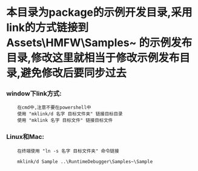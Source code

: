 # 本目录为package的示例开发目录,采用link的方式链接到Assets\HMFW\Samples~ 的示例发布目录,修改这里就相当于修改示例发布目录,避免修改后要同步过去

### window下link方式:

		在cmd中,注意不要在powershell中
		使用 "mklink/d 名字 目标文件夹" 链接目标目录
		使用 "mklink 名字 目标文件" 链接目标文件

### Linux和Mac:
		在终端使用 "ln -s 名字 目标文件夹" 命令链接
		
		mklink/d Sample ..\RuntimeDebugger\Samples~\Sample